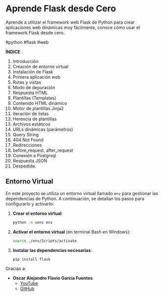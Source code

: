 # Aprende Flask desde Cero

Aprende a utilizar el framework web Flask de Python para crear aplicaciones web dinámicas muy fácilmente, conoce cómo usar el framework Flask desde cero.

#python #flask #web

**ÍNDICE**  :

1. Introducción
2. Creación de entorno virtual
3. Instalación de Flask
4. Primera aplicación web
5. Rutas y vistas
6. Modo de depuración
7. Respuesta HTML
8. Plantillas (Templates)
9. Contenido HTML dinámico
10. Motor de plantillas Jinja2
11. Iteración de listas
12. Herencia de plantillas
13. Archivos estáticos
14. URLs dinámicas (parámetros)
15. Query String
16. 404 Not Found
17. Redirecciones
18. before_request, after_request
19. Conexión a Postgrsql
20. Respuesta JSON
21. Despedida.


## Entorno Virtual

En este proyecto se utiliza un entorno virtual llamado `env` para gestionar las dependencias de Python. A continuación, se detallan los pasos para configurarlo y activarlo:

1. **Crear el entorno virtual**:
   ```bash
   python -m venv env
   ```

2. **Activar el entorno virtual** (en terminal Bash en Windows):
   ```bash
   source ./env/Scripts/activate
   ```

3. **Instalar las dependencias necesarias**:
   ```bash
   pip install flask
   ```


Gracias a: 

- **Oscar Alejandro Flavio García Fuentes**
  - [YouTube](https://www.youtube.com/watch?v=-1DmVCPB6H8)
  - [GitHub](https://github.com/UskoKruM)   